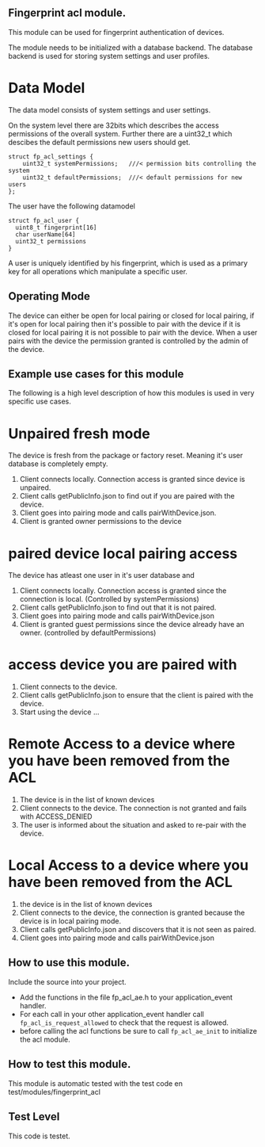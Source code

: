 ## Fingerprint acl module.

This module can be used for fingerprint authentication of devices.

The module needs to be initialized with a database backend. The
database backend is used for storing system settings and user profiles.

# Data Model

The data model consists of system settings and user settings. 

On the system level there are 32bits which describes the access
permissions of the overall system. Further there are a uint32_t which
descibes the default permissions new users should get.

```
struct fp_acl_settings {
    uint32_t systemPermissions;   ///< permission bits controlling the system
    uint32_t defaultPermissions;  ///< default permissions for new users
};
```

The user have the following datamodel
```
struct fp_acl_user {
  uint8_t fingerprint[16]
  char userName[64]
  uint32_t permissions
}
```

A user is uniquely identified by his fingerprint, which is used as a
primary key for all operations which manipulate a specific user.

## Operating Mode

The device can either be open for local pairing or closed for local
pairing, if it's open for local pairing then it's possible to pair
with the device if it is closed for local pairing it is not possible
to pair with the device. When a user pairs with the device the
permission granted is controlled by the admin of the device.

## Example use cases for this module

The following is a high level description of how this modules is used
in very specific use cases.

# Unpaired fresh mode

The device is fresh from the package or factory reset. Meaning it's
user database is completely empty.

1. Client connects locally. Connection access is granted since device is unpaired.
2. Client calls getPublicInfo.json to find out if you are paired with the device.
3. Client goes into pairing mode and calls pairWithDevice.json.
4. Client is granted owner permissions to the device


# paired device local pairing access

The device has atleast one user in it's user database and 

1. Client connects locally. Connection access is granted since the connection is local. (Controlled by systemPermissions)
2. Client calls getPublicInfo.json to find out that it is not paired.
3. Client goes into pairing mode and calls pairWithDevice.json
4. Client is granted guest permissions since the device already have an owner. (controlled by defaultPermissions)

# access device you are paired with

1. Client connects to the device.
2. Client calls getPublicInfo.json to ensure that the client is paired with the device.
3. Start using the device ...

# Remote Access to a device where you have been removed from the ACL
1. The device is in the list of known devices
2. Client connects to the device. The connection is not granted and fails with ACCESS_DENIED
3. The user is informed about the situation and asked to re-pair with the device.

# Local Access to a device where you have been removed from the ACL
1. the device is in the list of known devices
2. Client connects to the device, the connection is granted because the device is in local pairing mode.
3. Client calls getPublicInfo.json and discovers that it is not seen as paired.
4. Client goes into pairing mode and calls pairWithDevice.json

## How to use this module.

Include the source into your project.
  * Add the functions in the file fp_acl_ae.h to your application_event handler.
  * For each call in your other application_event handler call
    ```fp_acl_is_request_allowed``` to check that the request is
    allowed.
  * before calling the acl functions be sure to call ```fp_acl_ae_init``` to initialize the acl module.

## How to test this module.

This module is automatic tested with the test code en test/modules/fingerprint_acl

## Test Level

This code is testet.
